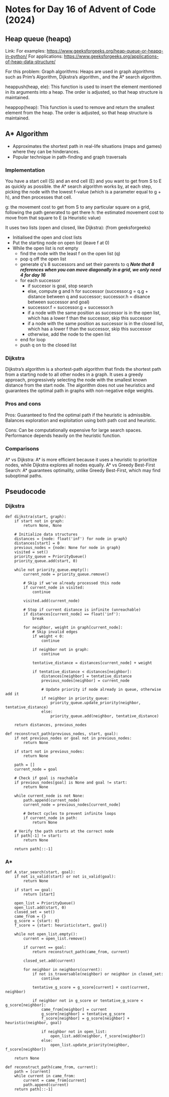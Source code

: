 # Notes for Day 16 of Advent of Code (2024)

## Heap queue (heapq)

Link: 
For examples: https://www.geeksforgeeks.org/heap-queue-or-heapq-in-python/
For applications: https://www.geeksforgeeks.org/applications-of-heap-data-structure/

For this problem:
Graph algorithms: Heaps are used in graph algorithms such as Prim’s Algorithm, Dijkstra’s algorithm., and the A* search algorithm.

heappush(heap, ele): This function is used to insert the element mentioned in its arguments into a heap. 
The order is adjusted, so that heap structure is maintained.

heappop(heap): This function is used to remove and return the smallest element from the heap. 
The order is adjusted, so that heap structure is maintained.

## A* Algorithm
- Approximates the shortest path in real-life situations (maps and games) where they can be hinderances.
- Popular technique in path-finding and graph traversals

### Implementation
You have a start cell (S) and an end cell (E) and you want to get from S to E as quickly as possible.
the A* search algorithm works by, at each step, picking the node with the lowest f-value (which is a parameter equal to g + h), and then processes that cell.

g: the movement cost to get from S to any particular square on a grid, following the path generated to get there
h: the estimated movement cost to move from that square to E (a Heuristic value)

It uses two lists (open and closed, like Dijkstra): (from geeksforgeeks)
- Initialised the open and clost lists
- Put the starting node on open list (leave f at 0)
- While the open list is not empty
    - find the node with the least f on the open list (q)
    - pop q off the open list
    - generate q's 8 successors and set their parents to q  ***Note that 8 references when you can move diagonally in a grid, we only need 4 for day 16***
    - for each successor
        - if succesor is goal, stop search
        - else, compute g and h for successor (successor.g = q.g + distance between q and successor; successor.h = disance between successor and goal)
        - successor.f = successor.g + successor.h
        - if a node with the same position as successor is in the open list, which has a lower f than the successor, skip this successor
        - if a node with the same position as successor is in the closed list, which has a lower f than the successor, skip this successor
        - otherwise, add the node to the open list
    - end for loop
    - push q on to the closed list

### Dijkstra
Dijkstra’s algorithm is a shortest-path algorithm that finds the shortest path from a starting node to all other nodes in a graph. 
It uses a greedy approach, progressively selecting the node with the smallest known distance from the start node. 
The algorithm does not use heuristics and guarantees the optimal path in graphs with non-negative edge weights.

### Pros and cons
Pros:
Guaranteed to find the optimal path if the heuristic is admissible.
Balances exploration and exploitation using both path cost and heuristic.

Cons:
Can be computationally expensive for large search spaces.
Performance depends heavily on the heuristic function.

### Comparisons
A* vs Dijkstra: A* is more efficient because it uses a heuristic to prioritize nodes, while Dijkstra explores all nodes equally.
A* vs Greedy Best-First Search: A* guarantees optimality, unlike Greedy Best-First, which may find suboptimal paths.

## Pseudocode

### Dijkstra
```
def dijkstra(start, graph):
    if start not in graph:
        return None, None
        
    # Initialize data structures
    distances = {node: float('inf') for node in graph}
    distances[start] = 0
    previous_nodes = {node: None for node in graph}
    visited = set()
    priority_queue = PriorityQueue()
    priority_queue.add(start, 0)
    
    while not priority_queue.empty():
        current_node = priority_queue.remove()
        
        # Skip if we've already processed this node
        if current_node in visited:
            continue
            
        visited.add(current_node)
        
        # Stop if current distance is infinite (unreachable)
        if distances[current_node] == float('inf'):
            break
            
        for neighbor, weight in graph[current_node]:
            # Skip invalid edges
            if weight < 0:
                continue
                
            if neighbor not in graph:
                continue
                
            tentative_distance = distances[current_node] + weight
            
            if tentative_distance < distances[neighbor]:
                distances[neighbor] = tentative_distance
                previous_nodes[neighbor] = current_node
                
                # Update priority if node already in queue, otherwise add it
                if neighbor in priority_queue:
                    priority_queue.update_priority(neighbor, tentative_distance)
                else:
                    priority_queue.add(neighbor, tentative_distance)
    
    return distances, previous_nodes

def reconstruct_path(previous_nodes, start, goal):
    if not previous_nodes or goal not in previous_nodes:
        return None
        
    if start not in previous_nodes:
        return None
        
    path = []
    current_node = goal
    
    # Check if goal is reachable
    if previous_nodes[goal] is None and goal != start:
        return None
        
    while current_node is not None:
        path.append(current_node)
        current_node = previous_nodes[current_node]
        
        # Detect cycles to prevent infinite loops
        if current_node in path:
            return None
            
    # Verify the path starts at the correct node
    if path[-1] != start:
        return None
        
    return path[::-1]
```

### A*
```
def A_star_search(start, goal):
    if not is_valid(start) or not is_valid(goal):
        return None
    
    if start == goal:
        return [start]
        
    open_list = PriorityQueue()
    open_list.add(start, 0)
    closed_set = set()
    came_from = {}
    g_score = {start: 0}
    f_score = {start: heuristic(start, goal)}

    while not open_list.empty():
        current = open_list.remove()
        
        if current == goal:
            return reconstruct_path(came_from, current)
            
        closed_set.add(current)

        for neighbor in neighbors(current):
            if not is_traversable(neighbor) or neighbor in closed_set:
                continue
                
            tentative_g_score = g_score[current] + cost(current, neighbor)
            
            if neighbor not in g_score or tentative_g_score < g_score[neighbor]:
                came_from[neighbor] = current
                g_score[neighbor] = tentative_g_score
                f_score[neighbor] = g_score[neighbor] + heuristic(neighbor, goal)
                
                if neighbor not in open_list:
                    open_list.add(neighbor, f_score[neighbor])
                else:
                    open_list.update_priority(neighbor, f_score[neighbor])

    return None

def reconstruct_path(came_from, current):
    path = [current]
    while current in came_from:
        current = came_from[current]
        path.append(current)
    return path[::-1]
```
